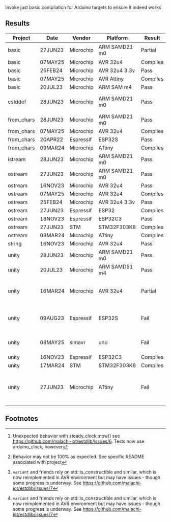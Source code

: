 Invoke just basic compliation for Arduino targets to ensure it indeed works

## Results

| Project     |   Date  | Vendor    | Platform      | Result   | Notes |
| ----------- | ------- | --------- | ------------- | -------- | -----
| basic       | 27JUN23 | Microchip | ARM SAMD21 m0 | Partial  | Nearly passes[^2]
| basic       | 07MAY25 | Microchip | AVR 32u4      | Compiles |
| basic       | 25FEB24 | Microchip | AVR 32u4 3.3v | Pass     |
| basic       | 07MAY25 | Microchip | AVR Attiny    | Compiles |
| basic       | 20JUL23 | Microchip | ARM SAM m4    | Pass     |
| cstddef     | 28JUN23 | Microchip | ARM SAMD21 m0 | Pass   | Use 'unity' project instead
| from_chars  | 28JUN23 | Microchip | ARM SAMD21 m0 | Pass   |
| from_chars  | 07MAY25 | Microchip | AVR 32u4      | Compiles |
| from_chars  | 20APR22 | Espressif | ESP32S        | Pass   |
| from_chars  | 09MAR24 | Microchip | ATtiny        | Compiles |
| istream     | 28JUN23 | Microchip | ARM SAMD21 m0 | Pass   | [^3]
| ostream     | 27JUN23 | Microchip | ARM SAMD21 m0 | Pass     |
| ostream     | 16NOV23 | Microchip | AVR 32u4      | Pass     |
| ostream     | 07MAY25 | Microchip | AVR 32u4      | Compiles |
| ostream     | 25FEB24 | Microchip | AVR 32u4 3.3v | Pass     |
| ostream     | 27JUN23 | Espressif | ESP32         | Compiles |
| ostream     | 18NOV23 | Espressif | ESP32C3       | Pass     |
| ostream     | 27JUN23 | STM       | STM32F303K8   | Compiles |
| ostream     | 09MAR24 | Microchip | ATtiny        | Compiles |
| string      | 16NOV23 | Microchip | AVR 32u4      | Pass     |
| unity       | 28JUN23 | Microchip | ARM SAMD21 m0 | Pass     |
| unity       | 20JUL23 | Microchip | ARM SAMD51 m4 | Pass     | regular and CAN both
| unity       | 16MAR24 | Microchip | AVR 32u4      | Partial  | Passes except for `variant` subtleties[^1]
| unity       | 09AUG23 | Espressif | ESP32S        | Fail     | FreeRTOS related compile errors
| unity       | 08MAY25 | simavr    | uno           | Fail     | FNV fails, along with `variant`[^1}]
| unity       | 16NOV23 | Espressif | ESP32C3       | Compiles |
| unity       | 17MAR24 | STM       | STM32F303K8   | Compiles |
| unity       | 27JUN23 | Microchip | ATtiny        | Fail     | Not enough space on chip + variant issues[^1]

## Footnotes

[^1]: `variant` and friends rely on std::is_constructible and similar, which is now reimplemented in AVR environment but may have issues - though some progress is underway.  See https://github.com/malachi-iot/estdlib/issues/7
[^2]:  Unexpected behavior with steady_clock::now() see https://github.com/malachi-iot/estdlib/issues/6.  Tests now use arduino_clock, however
[^3]:  Behavior may not be 100% as expected.  See specific README associated with project
